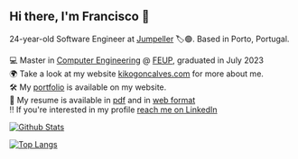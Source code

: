 ## Hi there, I'm Francisco 👋

24-year-old Software Engineer at [Jumpeller](https://www.linkedin.com/company/jumpseller/) 🏷️🟢. Based in Porto, Portugal.

💻 Master in [Computer Engineering](https://sigarra.up.pt/feup/en/CUR_GERAL.CUR_PLANOS_ESTUDOS_VIEW?pv_plano_id=31204&pv_ano_lectivo=2021) @ [FEUP](https://fe.up.pt), graduated in July 2023\
🌍 Take a look at my website [kikogoncalves.com](https://kikogoncalves.com) for more about me.\
🛠️ My [portfolio](https://kikogoncalves.com) is available on my website.\
📖 My resume is available in [pdf](https://kikogoncalves.com/cv.pdf) and in [web format](https://kikogoncalves.com/cv)\
‼️ If you're interested in my profile [reach me on LinkedIn](https://www.linkedin.com/in/kikogoncalves/)

[![Github Stats](https://github-readme-stats.vercel.app/api?username=kiko-g&show_icons=true&hide_border=true&count_private=true&include_all_commits=true&bg_color=30,D1FAE5,BFDBFE,DDD6FE&title_color=475569&text_color=475569&icon_color=475569)](https://kikogoncalves.com/portfolio)

[![Top Langs](https://github-readme-stats-git-masterrstaa-rickstaa.vercel.app/api/top-langs/?username=kiko-g&&exclude_repo=rushing-b,time-hopper,uni4all_app,feup-lcom)](https://github.com/kiko-g/github-readme-stats)
